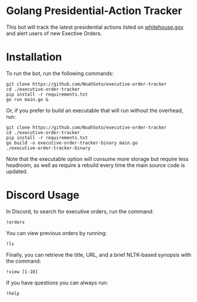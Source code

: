 # Golang Presidential-Action Tracker

This bot will track the latest presidential actions listed on [whitehouse.gov](https://www.whitehouse.gov/) and alert users of new Exective Orders.

# Installation

To run the bot, run the following commands:

```
git clone https://github.com/NoahSoto/executive-order-tracker
cd ./executive-order-tracker
pip install -r requirements.txt
go run main.go &
```

Or, if you prefer to build an executable that will run without the overhead, run:

```
git clone https://github.com/NoahSoto/executive-order-tracker
cd ./executive-order-tracker
pip install -r requirements.txt
go build -o executive-order-tracker-binary main.go
./executive-order-tracker-binary
```

Note that the executable option will consume more storage but require less headroom, as well as require a rebuild every time the main source code is updated.

# Discord Usage

In Discord, to search for executive orders, run the command:

```
!orders
```

You can view previous orders by running: 

```
!ls
```

Finally, you can retrieve the title, URL, and a brief NLTK-based synopsis with the command:

```
!view [1-10]
```

If you have questions you can always run:

```
!help
```

